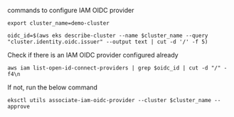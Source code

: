 commands to configure IAM OIDC provider

`export cluster_name=demo-cluster`

`oidc_id=$(aws eks describe-cluster --name $cluster_name --query "cluster.identity.oidc.issuer" --output text | cut -d '/' -f 5) `

Check if there is an IAM OIDC provider configured already

`aws iam list-open-id-connect-providers | grep $oidc_id | cut -d "/" -f4\n`

If not, run the below command

`eksctl utils associate-iam-oidc-provider --cluster $cluster_name --approve`
